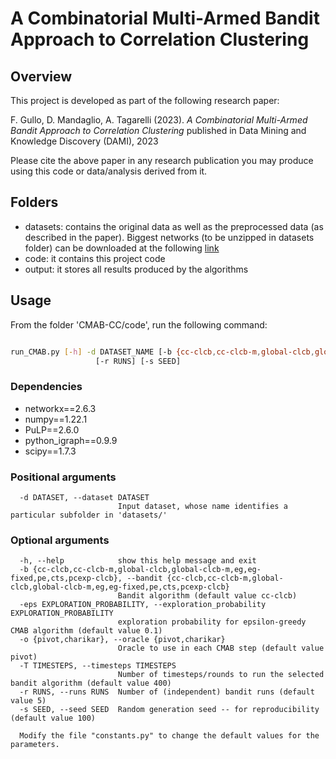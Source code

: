 # A Combinatorial Multi-Armed Bandit Approach to Correlation Clustering

## Overview

This project is developed as part of the following research paper:

F. Gullo, D. Mandaglio, A. Tagarelli (2023). *A Combinatorial Multi-Armed Bandit Approach to Correlation Clustering* published in Data Mining and Knowledge Discovery (DAMI), 2023

Please cite the above paper in any research publication you may produce using this code or data/analysis derived from it.


## Folders
- datasets:  contains the original data as well as the preprocessed data (as described in the paper). Biggest networks (to be unzipped in datasets folder) can be downloaded at the following [link](https://drive.google.com/file/d/18PwfSVlNC2U5AmokNCcepmxHjLLQ4GG6/view?usp=share_link)
- code: it contains this project code
- output: it stores all results produced by the algorithms 

## Usage

From the folder 'CMAB-CC/code', run the following command:
```bash      

run_CMAB.py [-h] -d DATASET_NAME [-b {cc-clcb,cc-clcb-m,global-clcb,global-clcb-m,eg,eg-fixed,pe,cts,pcexp-clcb}] [-eps EXPLORATION_PROBABILITY] [-o {pivot,charikar}] [-T TIMESTEPS]
                   [-r RUNS] [-s SEED]                            
```
### Dependencies
- networkx==2.6.3
- numpy==1.22.1
- PuLP==2.6.0
- python_igraph==0.9.9
- scipy==1.7.3


### Positional arguments
```
  -d DATASET, --dataset DATASET
                        Input dataset, whose name identifies a particular subfolder in 'datasets/'
```
### Optional arguments
```                                          
  -h, --help            show this help message and exit
  -b {cc-clcb,cc-clcb-m,global-clcb,global-clcb-m,eg,eg-fixed,pe,cts,pcexp-clcb}, --bandit {cc-clcb,cc-clcb-m,global-clcb,global-clcb-m,eg,eg-fixed,pe,cts,pcexp-clcb}
                        Bandit algorithm (default value cc-clcb)
  -eps EXPLORATION_PROBABILITY, --exploration_probability EXPLORATION_PROBABILITY
                        exploration probability for epsilon-greedy CMAB algorithm (default value 0.1)
  -o {pivot,charikar}, --oracle {pivot,charikar}
                        Oracle to use in each CMAB step (default value pivot)
  -T TIMESTEPS, --timesteps TIMESTEPS
                        Number of timesteps/rounds to run the selected bandit algorithm (default value 400)
  -r RUNS, --runs RUNS  Number of (independent) bandit runs (default value 5)
  -s SEED, --seed SEED  Random generation seed -- for reproducibility (default value 100)  

  Modify the file "constants.py" to change the default values for the parameters.          
                    
```

